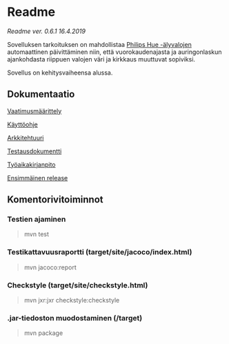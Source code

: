 # Readme

*Readme ver. 0.6.1 16.4.2019*

Sovelluksen tarkoituksen on mahdollistaa [Philips Hue -älyvalojen](https://developers.meethue.com) automaattinen 
päivittäminen niin, että vuorokaudenajasta ja auringonlaskun ajankohdasta riippuen valojen väri ja kirkkaus muuttuvat 
sopiviksi.

Sovellus on kehitysvaiheensa alussa.

## Dokumentaatio

[Vaatimusmäärittely](https://github.com/topiranta/ot-harjoitustyo/blob/master/dokumentointi/vaatimusmaarittely.md)

[Käyttöohje](https://github.com/topiranta/ot-harjoitustyo/blob/master/dokumentointi/kayttoohje.md)

[Arkkitehtuuri](https://github.com/topiranta/ot-harjoitustyo/blob/master/dokumentointi/arkkitehtuuri.md)

[Testausdokumentti](https://github.com/topiranta/ot-harjoitustyo/blob/master/dokumentointi/testausdokumentti.md)

[Työaikakirjanpito](https://github.com/topiranta/ot-harjoitustyo/blob/master/dokumentointi/tyoaikakirjanpito.md)

[Ensimmäinen release](https://github.com/topiranta/ot-harjoitustyo/releases/tag/1.0)

## Komentorivitoiminnot

### Testien ajaminen

> mvn test

### Testikattavuusraportti (target/site/jacoco/index.html)

> mvn jacoco:report

### Checkstyle (target/site/checkstyle.html)

> mvn jxr:jxr checkstyle:checkstyle

### .jar-tiedoston muodostaminen (/target)

> mvn package


